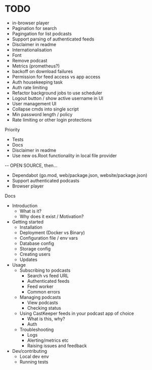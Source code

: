# TODO

- in-browser player
- Pagination for search
- Pagingation for list podcasts
- Support parsing of authenticated feeds
- Disclaimer in readme
- Internationalisation
- Font
- Remove podcast
- Metrics (prometheus?)
- backoff on download failures
- Permission for feed access vs app access
- Auth housekeeping task
- Auth rate limiting
- Refactor background jobs to use scheduler
- Logout button / show active username in UI
- User management UI
- Collapse cmds into single script
- Min password length / policy
- Rate limiting or other login protections

Priority

- Tests
- Docs
- Disclaimer in readme
- Use new os.Root functionality in local file provider

-- OPEN SOURCE, then...

- Dependabot (go.mod, web/package.json, website/package.json)
- Support authenticated podcasts
- Browser player

Docs

- Introduction
  - What is it?
  - Why does it exist / Motivation?
- Getting started
  - Installation
  - Deployment (Docker vs Binary)
  - Configuration file / env vars
  - Database config
  - Storage config
  - Creating users
  - Updates
- Usage
  - Subscribing to podcasts
    - Search vs feed URL
    - Authenticated feeds
    - Feed worker
    - Common errors
  - Managing podcasts
    - View podcasts
    - Checking status
  - Using CastKeeper feeds in your podcast app of choice
    - What is this, why?
    - Auth
  - Troubleshooting
    - Logs
    - Alerting/metrics etc
    - Raising issues and feedback
- Dev/contributing
  - Local dev env
  - Running tests
